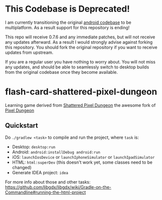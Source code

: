 # This Codebase is Deprecated!

I am currently transitioning the original [android codebase](https://github.com/00-Evan/shattered-pixel-dungeon) to be multiplatform. As a result support for this repository is ending!

This repo will receive 0.7.6 and any immediate patches, but will not receive any updates afterward. As a result I would strongly advise against forking this repository. You should fork the original repository if you want to receive updates from upstream.

If you are a regular user you have nothing to worry about. You will not miss any updates, and should be able to seamlessly switch to desktop builds from the original codebase once they become available.

flash-card-shattered-pixel-dungeon
==========

Learning game derived from [Shattered Pixel Dungeon](https://github.com/00-Evan/shattered-pixel-dungeon) the awesome fork of [Pixel Dungeon](https://github.com/watabou/pixel-dungeon)

Quickstart
----------

Do `./gradlew <task>` to compile and run the project, where `task` is:

* Desktop: `desktop:run`
* Android: `android:installDebug android:run`
* iOS: `launchIosDevice` or `launchIphoneSimulator` or `launchIpadSimulator`
* HTML: `html:superDev` (this doesn't work yet, some classes need to be changed)
* Generate IDEA project: `idea`

For more info about those and other tasks: https://github.com/libgdx/libgdx/wiki/Gradle-on-the-Commandline#running-the-html-project
